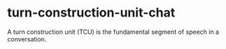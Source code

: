 # turn-construction-unit-chat
A turn construction unit (TCU) is the fundamental segment of speech in a conversation.
